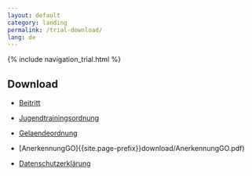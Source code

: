 ```yaml
---
layout: default
category: landing
permalink: /trial-download/
lang: de
---
```


{% include navigation_trial.html %}

## Download

* [Beitritt]({{site.page-prefix}}download/Beitritt_MSC.pdf)
* [Jugendtrainingsordnung]({{site.page-prefix}}download/Jugendtrainingsordnung2017.pdf)
* [Gelaendeordnung]({{site.page-prefix}}download/Gelaendeordnung2017.pdf)
* [AnerkennungGO]{{site.page-prefix}}download/AnerkennungGO.pdf)

* [Datenschutzerklärung]({{site.page-prefix}}download/Datenschutzerklärung.pdf)


